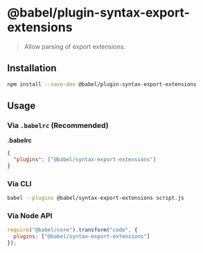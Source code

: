 # @babel/plugin-syntax-export-extensions

> Allow parsing of export extensions.

## Installation

```sh
npm install --save-dev @babel/plugin-syntax-export-extensions
```

## Usage

### Via `.babelrc` (Recommended)

**.babelrc**

```json
{
  "plugins": ["@babel/syntax-export-extensions"]
}
```

### Via CLI

```sh
babel --plugins @babel/syntax-export-extensions script.js
```

### Via Node API

```javascript
require("@babel/core").transform("code", {
  plugins: ["@babel/syntax-export-extensions"]
});
```

